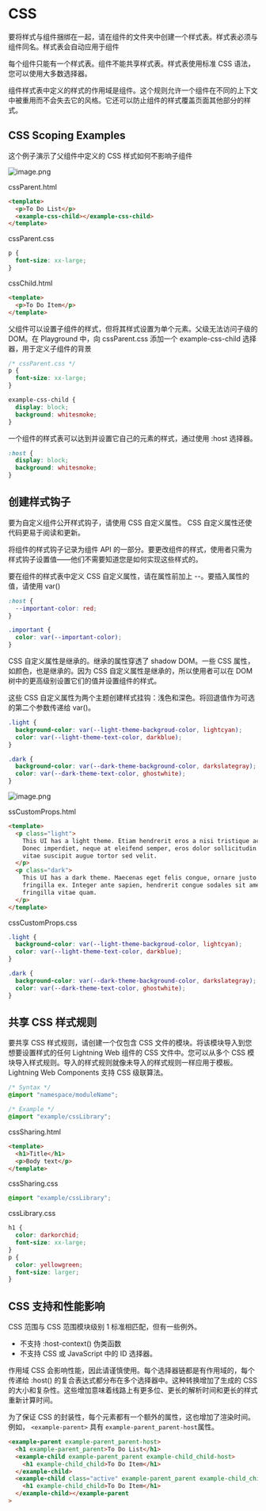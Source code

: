 # CSS

要将样式与组件捆绑在一起，请在组件的文件夹中创建一个样式表。样式表必须与组件同名。样式表会自动应用于组件

每个组件只能有一个样式表。组件不能共享样式表。样式表使用标准 CSS 语法，您可以使用大多数选择器。

组件样式表中定义的样式的作用域是组件。这个规则允许一个组件在不同的上下文中被重用而不会失去它的风格。它还可以防止组件的样式覆盖页面其他部分的样式。

## CSS Scoping Examples

这个例子演示了父组件中定义的 CSS 样式如何不影响子组件

![image.png](https://p9-juejin.byteimg.com/tos-cn-i-k3u1fbpfcp/a8d65ebb7b3c4df59cc3a0daaff1ecd2~tplv-k3u1fbpfcp-watermark.image)

cssParent.html

```html
<template>
  <p>To Do List</p>
  <example-css-child></example-css-child>
</template>
```

cssParent.css

```css
p {
  font-size: xx-large;
}
```

cssChild.html

```html
<template>
  <p>To Do Item</p>
</template>
```

父组件可以设置子组件的样式，但将其样式设置为单个元素。父级无法访问子级的 DOM。在 Playground 中，向 cssParent.css 添加一个 example-css-child 选择器，用于定义子组件的背景

```css
/* cssParent.css */
p {
  font-size: xx-large;
}

example-css-child {
  display: block;
  background: whitesmoke;
}
```

一个组件的样式表可以达到并设置它自己的元素的样式，通过使用 :host 选择器。

```css
:host {
  display: block;
  background: whitesmoke;
}
```

## 创建样式钩子

要为自定义组件公开样式钩子，请使用 CSS 自定义属性。 CSS 自定义属性还使代码更易于阅读和更新。

将组件的样式钩子记录为组件 API 的一部分。要更改组件的样式，使用者只需为样式钩子设置值——他们不需要知道您是如何实现这些样式的。

要在组件的样式表中定义 CSS 自定义属性，请在属性前加上 --。要插入属性的值，请使用 var()

```css
:host {
  --important-color: red;
}

.important {
  color: var(--important-color);
}
```

CSS 自定义属性是继承的。继承的属性穿透了 shadow DOM。一些 CSS 属性，如颜色，也是继承的。因为 CSS 自定义属性是继承的，所以使用者可以在 DOM 树中的更高级别设置它们的值并设置组件的样式。

这些 CSS 自定义属性为两个主题创建样式挂钩：浅色和深色。将回退值作为可选的第二个参数传递给 var()。

```css
.light {
  background-color: var(--light-theme-backgroud-color, lightcyan);
  color: var(--light-theme-text-color, darkblue);
}

.dark {
  background-color: var(--dark-theme-background-color, darkslategray);
  color: var(--dark-theme-text-color, ghostwhite);
}
```

![image.png](https://p9-juejin.byteimg.com/tos-cn-i-k3u1fbpfcp/824e777ec24c4af896cd8e130fa1d8a5~tplv-k3u1fbpfcp-watermark.image)

ssCustomProps.html

```html
<template>
  <p class="light">
    This UI has a light theme. Etiam hendrerit eros a nisi tristique accumsan.
    Donec imperdiet, neque at eleifend semper, eros dolor sollicitudin odio,
    vitae suscipit augue tortor sed velit.
  </p>
  <p class="dark">
    This UI has a dark theme. Maecenas eget felis congue, ornare justo ut,
    fringilla ex. Integer ante sapien, hendrerit congue sodales sit amet,
    fringilla vitae quam.
  </p>
</template>
```

cssCustomProps.css

```css
.light {
  background-color: var(--light-theme-backgroud-color, lightcyan);
  color: var(--light-theme-text-color, darkblue);
}

.dark {
  background-color: var(--dark-theme-background-color, darkslategray);
  color: var(--dark-theme-text-color, ghostwhite);
}
```

## 共享 CSS 样式规则

要共享 CSS 样式规则，请创建一个仅包含 CSS 文件的模块。将该模块导入到您想要设置样式的任何 Lightning Web 组件的 CSS 文件中。您可以从多个 CSS 模块导入样式规则。导入的样式规则就像未导入的样式规则一样应用于模板。 Lightning Web Components 支持 CSS 级联算法。

```css
/* Syntax */
@import "namespace/moduleName";

/* Example */
@import "example/cssLibrary";
```

cssSharing.html

```html
<template>
  <h1>Title</h1>
  <p>Body text</p>
</template>
```

cssSharing.css

```css
@import "example/cssLibrary";
```

cssLibrary.css

```css
h1 {
  color: darkorchid;
  font-size: xx-large;
}
p {
  color: yellowgreen;
  font-size: larger;
}
```

## CSS 支持和性能影响

CSS 范围与 CSS 范围模块级别 1 标准相匹配，但有一些例外。

- 不支持 :host-context() 伪类函数
- 不支持 CSS 或 JavaScript 中的 ID 选择器。

作用域 CSS 会影响性能，因此请谨慎使用。每个选择器链都是有作用域的，每个传递给 :host() 的复合表达式都分布在多个选择器中。这种转换增加了生成的 CSS 的大小和复杂性。这些增加意味着线路上有更多位、更长的解析时间和更长的样式重新计算时间。

为了保证 CSS 的封装性，每个元素都有一个额外的属性，这也增加了渲染时间。例如， `<example-parent>` 具有 `example-parent_parent-host`属性。

```html
<example-parent example-parent_parent-host>
  <h1 example-parent_parent>To Do List</h1>
  <example-child example-parent_parent example-child_child-host>
    <h1 example-child_child>To Do Item</h1>
  </example-child>
  <example-child class="active" example-parent_parent example-child_child-host>
    <h1 example-child_child>To Do Item</h1>
  </example-child></example-parent
>
```
